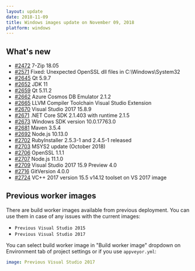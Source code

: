 ```yaml
---
layout: update
date: 2018-11-09
title: Windows images update on November 09, 2018
platform: windows
---
```


## What's new

* [#2472](https://github.com/appveyor/ci/issues/2472) 7-Zip 18.05
* [#2571](https://github.com/appveyor/ci/issues/2571) Fixed: Unexpected OpenSSL dll files in C:\Windows\System32
* [#2645](https://github.com/appveyor/ci/issues/2645) Qt 5.9.7
* [#2652](https://github.com/appveyor/ci/issues/2652) JDK 11
* [#2659](https://github.com/appveyor/ci/issues/2659) Qt 5.11.2
* [#2662](https://github.com/appveyor/ci/issues/2662) Azure Cosmos DB Emulator 2.1.2
* [#2665](https://github.com/appveyor/ci/issues/2665) LLVM Compiler Toolchain Visual Studio Extension
* [#2670](https://github.com/appveyor/ci/issues/2670) Visual Studio 2017 15.8.9
* [#2671](https://github.com/appveyor/ci/issues/2671) .NET Core SDK 2.1.403 with runtime 2.1.5
* [#2673](https://github.com/appveyor/ci/issues/2673) Windows SDK version 10.0.17763.0
* [#2681](https://github.com/appveyor/ci/issues/2681) Maven 3.5.4
* [#2692](https://github.com/appveyor/ci/issues/2692) Node.js 10.13.0
* [#2702](https://github.com/appveyor/ci/issues/2702) RubyInstaller 2.5.3-1 and 2.4.5-1 released
* [#2703](https://github.com/appveyor/ci/issues/2703) MSYS2 update (October 2018)
* [#2706](https://github.com/appveyor/ci/issues/2706) OpenSSL 1.1.1
* [#2707](https://github.com/appveyor/ci/issues/2707) Node.js 11.1.0
* [#2709](https://github.com/appveyor/ci/issues/2709) Visual Studio 2017 15.9 Preview 4.0
* [#2716](https://github.com/appveyor/ci/issues/2716) GitVersion 4.0.0
* [#2724](https://github.com/appveyor/ci/issues/2724) VC++ 2017 version 15.5 v14.12 toolset on VS 2017 image

## Previous worker images

There are build worker images available from previous deployment. You can use them in case of any issues with the current images:

* `Previous Visual Studio 2015`
* `Previous Visual Studio 2017`

You can select build worker image in "Build worker image" dropdown on Environment tab of project settings or if you use `appveyor.yml`:

```yaml
image: Previous Visual Studio 2017
```
